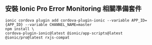 ## 安裝 Ionic Pro Error Monitoring 相關準備套件

```shell
ionic cordova plugin add cordova-plugin-ionic --variable APP_ID={APP_ID} --variable CHANNEL_NAME=master
npm install \
cordova-plugin-ionic@latest @ionic/app-scripts@latest @ionic/pro@latest rxjs-compat
```